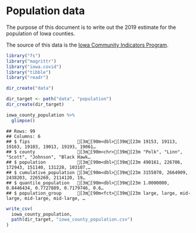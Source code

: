 Population data
================

The purpose of this document is to write out the 2019 estimate for the
population of Iowa counties.

The source of this data is the [Iowa Community Indicators
Program](https://www.icip.iastate.edu/tables/population/counties-estimates).

``` r
library("fs")
library("magrittr")
library("iowa.covid")
library("tibble")
library("readr")
```

``` r
dir_create("data")

dir_target <- path("data", "population")
dir_create(dir_target)
```

``` r
iowa_county_population %>%
  glimpse()
```

    ## Rows: 99
    ## Columns: 6
    ## $ fips                  [3m[90m<dbl>[39m[23m 19153, 19113, 19163, 19103, 19013, 19193, 19061…
    ## $ county                [3m[90m<chr>[39m[23m "Polk", "Linn", "Scott", "Johnson", "Black Hawk…
    ## $ population            [3m[90m<dbl>[39m[23m 490161, 226706, 172943, 151140, 131228, 103107,…
    ## $ cumulative_population [3m[90m<dbl>[39m[23m 3155070, 2664909, 2438203, 2265260, 2114120, 19…
    ## $ quantile_population   [3m[90m<dbl>[39m[23m 1.0000000, 0.8446434, 0.7727889, 0.7179746, 0.6…
    ## $ population_group      [3m[90m<fct>[39m[23m large, large, mid-large, mid-large, mid-large, …

``` r
write_csv(
  iowa_county_population, 
  path(dir_target, "iowa_county_population.csv")
)
```
